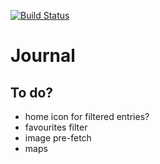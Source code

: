 [![Build Status](https://travis-ci.org/andywillis/uws-journal.svg?branch=dev)](https://travis-ci.org/andywillis/uws-journal)
	
# Journal

## To do?

* home icon for filtered entries?
* favourites filter
* image pre-fetch
* maps